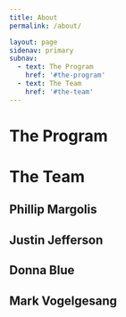 ```yaml
---
title: About
permalink: /about/

layout: page
sidenav: primary
subnav:
  - text: The Program
    href: '#the-program'
  - text: The Team
    href: '#the-team'
---
```


# The Program

# The Team
## Phillip Margolis
## Justin Jefferson
## Donna Blue
## Mark Vogelgesang
